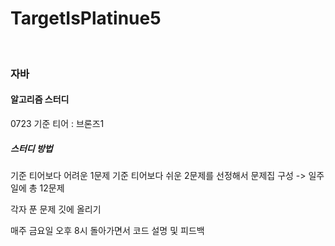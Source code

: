 # TargetIsPlatinue5
<br>

<h3>자바</h3>

<h4>알고리즘 스터디</h4>

0723 기준 티어 : 브론즈1

<h5>스터디 방법</h5>
기준 티어보다 어려운 1문제
기준 티어보다 쉬운 2문제를 선정해서 문제집 구성 -> 일주일에 총 12문제

각자 푼 문제 깃에 올리기

매주 금요일 오후 8시 돌아가면서 코드 설명 및 피드백
